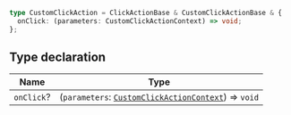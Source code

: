 ```ts
type CustomClickAction = ClickActionBase & CustomClickActionBase & {
  onClick: (parameters: CustomClickActionContext) => void;
};
```

## Type declaration

| Name | Type |
| ------ | ------ |
| `onClick`? | (`parameters`: [`CustomClickActionContext`](CustomClickActionContext.md)) => `void` |
